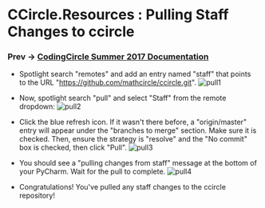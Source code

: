 # CCircle.Resources : Pulling Staff Changes to ccircle
### Prev -> [CodingCircle Summer 2017 Documentation](index)

* Spotlight search "remotes" and add an entry named "staff" that points to the URL "https://github.com/mathcircle/ccircle.git".
    ![pull1](../assets/img/pull1.png)

* Now, spotlight search "pull" and select "Staff" from the remote dropdown:
    ![pull2](../assets/img/pull2.png)

* Click the blue refresh icon.
    If it wasn't there before, a "origin/master" entry will appear under the "branches to merge" section.
    Make sure it is checked.
    Then, ensure the strategy is "resolve" and the "No commit" box is checked, then click "Pull".
    ![pull3](../assets/img/pull3.png)

* You should see a "pulling changes from staff" message at the bottom of your PyCharm. Wait for the pull to complete.
    ![pull4](../assets/img/pull4.png)

* Congratulations! You've pulled any staff changes to the ccircle repository!
